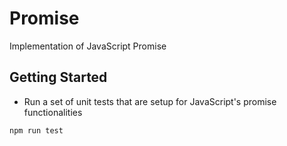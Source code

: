 # Promise

Implementation of JavaScript Promise

## Getting Started

- Run a set of unit tests that are setup for JavaScript's promise functionalities

```
npm run test
```
